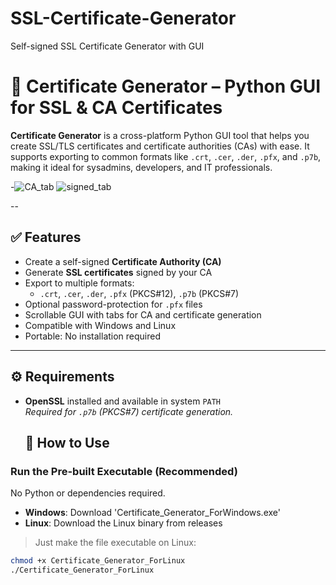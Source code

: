 # SSL-Certificate-Generator
Self-signed SSL Certificate Generator with GUI
# 🔐 Certificate Generator – Python GUI for SSL & CA Certificates

**Certificate Generator** is a cross-platform Python GUI tool that helps you create SSL/TLS certificates and certificate authorities (CAs) with ease. It supports exporting to common formats like `.crt`, `.cer`, `.der`, `.pfx`, and `.p7b`, making it ideal for sysadmins, developers, and IT professionals.

-![CA_tab](https://github.com/user-attachments/assets/5f13ddd3-98b3-45af-a078-1405bd39f2d5)
![signed_tab](https://github.com/user-attachments/assets/c7fbc020-078b-4335-a9ae-49ea8d90882c)

--

## ✅ Features

- Create a self-signed **Certificate Authority (CA)**
- Generate **SSL certificates** signed by your CA
- Export to multiple formats:
  - `.crt`, `.cer`, `.der`, `.pfx` (PKCS#12), `.p7b` (PKCS#7)
- Optional password-protection for `.pfx` files
- Scrollable GUI with tabs for CA and certificate generation
- Compatible with Windows and Linux
- Portable: No installation required

---

## ⚙️ Requirements

- **OpenSSL** installed and available in system `PATH`  
  _Required for `.p7b` (PKCS#7) certificate generation._

  ## 🚀 How to Use

### Run the Pre-built Executable (Recommended)

No Python or dependencies required.

- **Windows**: Download 'Certificate_Generator_ForWindows.exe'
- **Linux**: Download the Linux binary from releases

> Just make the file executable on Linux:
```bash
chmod +x Certificate_Generator_ForLinux
./Certificate_Generator_ForLinux
